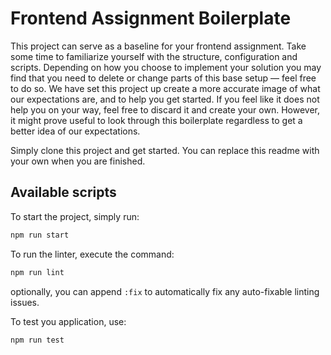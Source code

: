 # Frontend Assignment Boilerplate

This project can serve as a baseline for your frontend assignment. Take some
time to familiarize yourself with the structure, configuration and scripts.
Depending on how you choose to implement your solution you may find that you
need to delete or change parts of this base setup — feel free to do so. We have
set this project up create a more accurate image of what our expectations are,
and to help you get started. If you feel like it does not help you on your way,
feel free to discard it and create your own. However, it might prove useful to
look through this boilerplate regardless to get a better idea of our
expectations.

Simply clone this project and get started. You can replace this readme with your
own when you are finished.

## Available scripts

To start the project, simply run:

```bash
npm run start
```

To run the linter, execute the command:

```bash
npm run lint
```

optionally, you can append `:fix` to automatically fix any auto-fixable linting
issues.

To test you application, use:

```bash
npm run test
```
